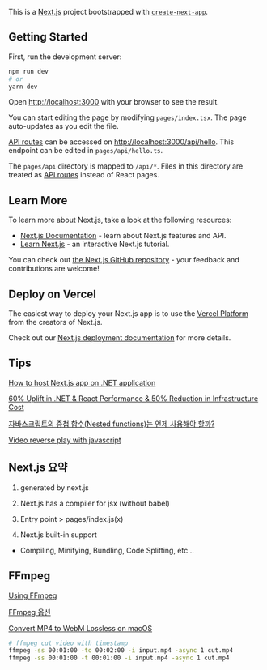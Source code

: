 This is a [Next.js](https://nextjs.org/) project bootstrapped with [`create-next-app`](https://github.com/vercel/next.js/tree/canary/packages/create-next-app).

## Getting Started

First, run the development server:

```bash
npm run dev
# or
yarn dev
```

Open [http://localhost:3000](http://localhost:3000) with your browser to see the result.

You can start editing the page by modifying `pages/index.tsx`. The page auto-updates as you edit the file.

[API routes](https://nextjs.org/docs/api-routes/introduction) can be accessed on [http://localhost:3000/api/hello](http://localhost:3000/api/hello). This endpoint can be edited in `pages/api/hello.ts`.

The `pages/api` directory is mapped to `/api/*`. Files in this directory are treated as [API routes](https://nextjs.org/docs/api-routes/introduction) instead of React pages.

## Learn More

To learn more about Next.js, take a look at the following resources:

- [Next.js Documentation](https://nextjs.org/docs) - learn about Next.js features and API.
- [Learn Next.js](https://nextjs.org/learn) - an interactive Next.js tutorial.

You can check out [the Next.js GitHub repository](https://github.com/vercel/next.js/) - your feedback and contributions are welcome!

## Deploy on Vercel

The easiest way to deploy your Next.js app is to use the [Vercel Platform](https://vercel.com/new?utm_medium=default-template&filter=next.js&utm_source=create-next-app&utm_campaign=create-next-app-readme) from the creators of Next.js.

Check out our [Next.js deployment documentation](https://nextjs.org/docs/deployment) for more details.

## Tips

[How to host Next.js app on .NET application](https://somostechies.com/net60-nextjs-en/)

[60% Uplift in .NET & React Performance & 50% Reduction in Infrastructure Cost](https://technologyleads.io/blog/performance-and-cost-optimisation)

[자바스크립트의 중첩 함수(Nested functions)는 언제 사용해야 할까?](https://siyoon210.tistory.com/162)

[Video reverse play with javascript](https://jsfiddle.net/uvLgbqoa)

## Next.js 요약

1. <html> generated by next.js

2. Next.js has a compiler for jsx (without babel)

3. Entry point > pages/index.js(x)

4. Next.js built-in support

- Compiling, Minifying, Bundling, Code Splitting, etc...

 
 ## FFmpeg

 [Using FFmpeg](https://xilinx.github.io/video-sdk/v1.0/using_ffmpeg.html)

 [FFmpeg 옵션](https://cocatv.tistory.com/269)

 [Convert MP4 to WebM Lossless on macOS](https://kevdees.com/convert-mp4-to-webm-lossless-on-macos/)

 ```bash
# ffmpeg cut video with timestamp
ffmpeg -ss 00:01:00 -to 00:02:00 -i input.mp4 -async 1 cut.mp4
ffmpeg -ss 00:01:00 -t 00:01:00 -i input.mp4 -async 1 cut.mp4
 ```